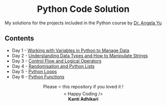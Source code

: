 
<h1 align="center"> Python Code Solution </h1>

<p align="center">
My solutions for the projects included in the Python course by <a href="https://www.udemy.com/course/100-days-of-code/" title="100 Days of Code: The Complete Python Pro Bootcamp for 2022" target="_blank">Dr. Angela Yu</a>
</p>

## Contents
* Day 1 - [Working with Variables in Python to Manage Data](https://github.com/KantiAdhikari/Python-code-solution/tree/main/Day%201)
* Day 2 - [Understanding Data Types and How to Manipulate Strings](https://github.com/KantiAdhikari/Python-code-solution/tree/main/Day%202)
* Day 3 - [Control Flow and Logical Operators](https://github.com/KantiAdhikari/Python-code-solution/tree/main/Day%203)
* Day 4 - [Randomisation and Python Lists](https://github.com/KantiAdhikari/Python-code-solution/tree/main/Day%204)
* Day 5 - [Python Loops](https://github.com/KantiAdhikari/Python-code-solution/tree/main/Day%205)
* Day 6 - [Python Functions](https://github.com/KantiAdhikari/Python-code-solution/tree/main/Day%206)
<p align="center">
Please ⭐ this repository if you loved it !
<br>
< Happy Coding />
<br>
<b>Kanti Adhikari<b>
<br>
</p>
